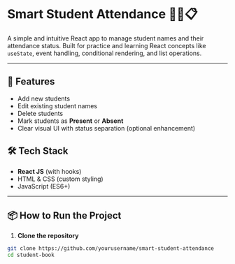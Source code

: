 # Smart Student Attendance 🧑‍🎓📋

A simple and intuitive React app to manage student names and their attendance status. Built for practice and learning React concepts like `useState`, event handling, conditional rendering, and list operations.

---

## 🚀 Features

- Add new students
- Edit existing student names
- Delete students
- Mark students as **Present** or **Absent**
- Clear visual UI with status separation (optional enhancement)


## 🛠️ Tech Stack

- **React JS** (with hooks)
- HTML & CSS (custom styling)
- JavaScript (ES6+)

---

## 📦 How to Run the Project

1. **Clone the repository**

```bash
git clone https://github.com/yourusername/smart-student-attendance
cd student-book
